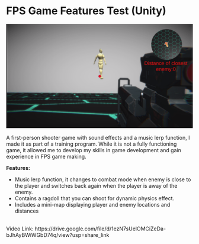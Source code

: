 
# FPS Game Features Test (Unity)
![alt text](https://raw.githubusercontent.com/RayanYousef/FPS/main/FPS.png)
<br/>

A first-person shooter game with sound effects and a music lerp function, I made it as part of a training program. While it is not a fully functioning game, it allowed me to develop my skills in game development and gain experience in FPS game making.

**Features:**

- Music lerp function, it changes to combat mode when enemy is close to the player and switches back again when the player is away of the enemy.
-   Contains a ragdoll that you can shoot for dynamic physics effect.
-   Includes a mini-map displaying player and enemy locations and distances
<br/>
Video Link: 
https://drive.google.com/file/d/1ezN7sUelOMCiZeDa-bJhAyBWiWGbD74q/view?usp=share_link
